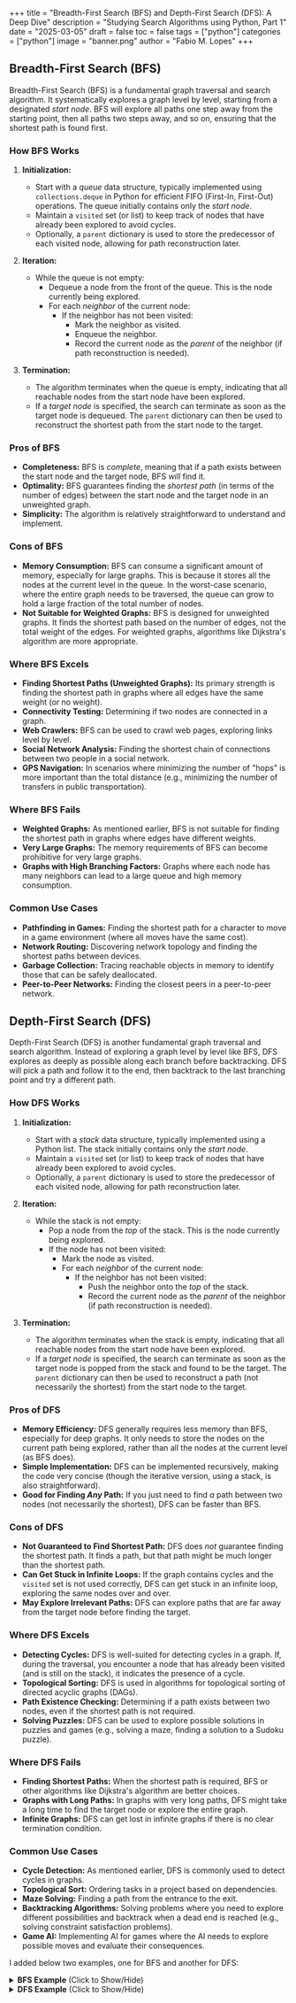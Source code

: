 +++
title = "Breadth-First Search (BFS) and Depth-First Search (DFS): A Deep Dive"
description = "Studying Search Algorithms using Python, Part 1"
date = "2025-03-05"
draft = false
toc = false
tags = ["python"]
categories = ["python"]
image = "banner.png"
author = "Fabio M. Lopes"
+++

## Breadth-First Search (BFS)
Breadth-First Search (BFS) is a fundamental graph traversal and search algorithm. It systematically explores a graph level by level, starting from a designated *start node*. BFS will explore all paths one step away from the starting point, then all paths two steps away, and so on, ensuring that the shortest path is found first.

### How BFS Works
1. **Initialization:**
   - Start with a *queue* data structure, typically implemented using `collections.deque` in Python for efficient FIFO (First-In, First-Out) operations. The queue initially contains only the *start node*.
   - Maintain a `visited` set (or list) to keep track of nodes that have already been explored to avoid cycles.
   - Optionally, a `parent` dictionary is used to store the predecessor of each visited node, allowing for path reconstruction later.

2. **Iteration:**
   - While the queue is not empty:
     - Dequeue a node from the front of the queue.  This is the node currently being explored.
     - For each *neighbor* of the current node:
       - If the neighbor has not been visited:
         - Mark the neighbor as visited.
         - Enqueue the neighbor.
         - Record the current node as the *parent* of the neighbor (if path reconstruction is needed).

3. **Termination:**
   - The algorithm terminates when the queue is empty, indicating that all reachable nodes from the start node have been explored.
   - If a *target node* is specified, the search can terminate as soon as the target node is dequeued.  The `parent` dictionary can then be used to reconstruct the shortest path from the start node to the target.

### Pros of BFS
*   **Completeness:** BFS is *complete*, meaning that if a path exists between the start node and the target node, BFS *will* find it.
*   **Optimality:** BFS guarantees finding the *shortest path* (in terms of the number of edges) between the start node and the target node in an unweighted graph.
*   **Simplicity:** The algorithm is relatively straightforward to understand and implement.

### Cons of BFS
*   **Memory Consumption:** BFS can consume a significant amount of memory, especially for large graphs.  This is because it stores all the nodes at the current level in the queue. In the worst-case scenario, where the entire graph needs to be traversed, the queue can grow to hold a large fraction of the total number of nodes.
*   **Not Suitable for Weighted Graphs:** BFS is designed for unweighted graphs.  It finds the shortest path based on the number of edges, not the total weight of the edges. For weighted graphs, algorithms like Dijkstra's algorithm are more appropriate.

### Where BFS Excels
*   **Finding Shortest Paths (Unweighted Graphs):** Its primary strength is finding the shortest path in graphs where all edges have the same weight (or no weight).
*   **Connectivity Testing:** Determining if two nodes are connected in a graph.
*   **Web Crawlers:** BFS can be used to crawl web pages, exploring links level by level.
*   **Social Network Analysis:**  Finding the shortest chain of connections between two people in a social network.
*   **GPS Navigation:** In scenarios where minimizing the number of "hops" is more important than the total distance (e.g., minimizing the number of transfers in public transportation).

### Where BFS Fails
*   **Weighted Graphs:** As mentioned earlier, BFS is not suitable for finding the shortest path in graphs where edges have different weights.
*   **Very Large Graphs:**  The memory requirements of BFS can become prohibitive for very large graphs.
*   **Graphs with High Branching Factors:**  Graphs where each node has many neighbors can lead to a large queue and high memory consumption.

### Common Use Cases
*   **Pathfinding in Games:** Finding the shortest path for a character to move in a game environment (where all moves have the same cost).
*   **Network Routing:** Discovering network topology and finding the shortest paths between devices.
*   **Garbage Collection:**  Tracing reachable objects in memory to identify those that can be safely deallocated.
*   **Peer-to-Peer Networks:** Finding the closest peers in a peer-to-peer network.

## Depth-First Search (DFS)
Depth-First Search (DFS) is another fundamental graph traversal and search algorithm. Instead of exploring a graph level by level like BFS, DFS explores as deeply as possible along each branch before backtracking. DFS will pick a path and follow it to the end, then backtrack to the last branching point and try a different path.

### How DFS Works
1.  **Initialization:**
    *   Start with a *stack* data structure, typically implemented using a Python list.  The stack initially contains only the *start node*.
    *   Maintain a `visited` set (or list) to keep track of nodes that have already been explored to avoid cycles.
    *   Optionally, a `parent` dictionary is used to store the predecessor of each visited node, allowing for path reconstruction later.

2.  **Iteration:**
    *   While the stack is not empty:
        *   Pop a node from the *top* of the stack. This is the node currently being explored.
        *   If the node has not been visited:
            *   Mark the node as visited.
            *   For each *neighbor* of the current node:
                *   If the neighbor has not been visited:
                    *   Push the neighbor onto the *top* of the stack.
                    *   Record the current node as the *parent* of the neighbor (if path reconstruction is needed).

3.  **Termination:**
    *   The algorithm terminates when the stack is empty, indicating that all reachable nodes from the start node have been explored.
    *   If a *target node* is specified, the search can terminate as soon as the target node is popped from the stack and found to be the target. The `parent` dictionary can then be used to reconstruct a path (not necessarily the shortest) from the start node to the target.

### Pros of DFS
*   **Memory Efficiency:** DFS generally requires less memory than BFS, especially for deep graphs.  It only needs to store the nodes on the current path being explored, rather than all the nodes at the current level (as BFS does).
*   **Simple Implementation:** DFS can be implemented recursively, making the code very concise (though the iterative version, using a stack, is also straightforward).
*   **Good for Finding *Any* Path:** If you just need to find *a* path between two nodes (not necessarily the shortest), DFS can be faster than BFS.

### Cons of DFS
*   **Not Guaranteed to Find Shortest Path:** DFS does *not* guarantee finding the shortest path. It finds a path, but that path might be much longer than the shortest path.
*   **Can Get Stuck in Infinite Loops:** If the graph contains cycles and the `visited` set is not used correctly, DFS can get stuck in an infinite loop, exploring the same nodes over and over.
*   **May Explore Irrelevant Paths:** DFS can explore paths that are far away from the target node before finding the target.

### Where DFS Excels
*   **Detecting Cycles:** DFS is well-suited for detecting cycles in a graph. If, during the traversal, you encounter a node that has already been visited (and is still on the stack), it indicates the presence of a cycle.
*   **Topological Sorting:** DFS is used in algorithms for topological sorting of directed acyclic graphs (DAGs).
*   **Path Existence Checking:** Determining if a path exists between two nodes, even if the shortest path is not required.
*   **Solving Puzzles:** DFS can be used to explore possible solutions in puzzles and games (e.g., solving a maze, finding a solution to a Sudoku puzzle).

### Where DFS Fails
*   **Finding Shortest Paths:** When the shortest path is required, BFS or other algorithms like Dijkstra's algorithm are better choices.
*   **Graphs with Long Paths:** In graphs with very long paths, DFS might take a long time to find the target node or explore the entire graph.
*   **Infinite Graphs:** DFS can get lost in infinite graphs if there is no clear termination condition.

### Common Use Cases
*   **Cycle Detection:** As mentioned earlier, DFS is commonly used to detect cycles in graphs.
*   **Topological Sort:** Ordering tasks in a project based on dependencies.
*   **Maze Solving:** Finding a path from the entrance to the exit.
*   **Backtracking Algorithms:** Solving problems where you need to explore different possibilities and backtrack when a dead end is reached (e.g., solving constraint satisfaction problems).
*   **Game AI:** Implementing AI for games where the AI needs to explore possible moves and evaluate their consequences.

I added below two examples, one for BFS and another for DFS:

<details>
<summary><b>BFS Example</b> (Click to Show/Hide)</summary>

```python
from collections import deque
import networkx as nx
import matplotlib.pyplot as plt

def breadth_first_search(graph, start_node, target_node=None):
    visited,queue,parent=[start_node],deque([start_node]),{}
    if start_node not in graph: return visited,None
    while queue:
        node=queue.popleft()
        if target_node==node:
            path=[node]
            while node!=start_node: node=parent[node];path+=[node]
            return visited,path[::-1]
        for neighbor in graph.get(node,[]):
            if neighbor not in visited: visited+=[neighbor];queue+=[neighbor];parent[neighbor]=node
    return visited,None

def plot_graph(graph, node_color='skyblue', edge_color='gray', node_size=500, font_size=12, title="Graph Visualization"):
    G,pos = nx.Graph(graph),nx.spring_layout(graph)
    plt.figure(figsize=(8, 6))
    nx.draw_networkx_nodes(G, pos, node_color=node_color, node_size=node_size)
    nx.draw_networkx_edges(G, pos, edge_color=edge_color)
    nx.draw_networkx_labels(G, pos, font_size=font_size, font_family="sans-serif")
    plt.title(title)
    plt.axis("off")
    plt.show()

if __name__ == '__main__':
    graph = {
        'A': ['B', 'G'],
        'B': ['C', 'D', 'E'],
        'C': [],
        'D': [],
        'E': ['F', 'I'],
        'F': [],
        'G': ['H', 'J'],
        'H': ['I'],
        'I': [],
        'J': [],
    }

    start_node = 'A'
    target_node = 'F'

    plt.ion()
    plot_graph(graph)
    plt.draw()
    plt.pause(0.1)

    visited, path = breadth_first_search(graph, start_node, target_node)

    print(f"Sequence of visited nodes: {visited}")
    if path:
        print(f"Shortest path from {start_node} to {target_node}: {path}")
    elif not target_node:
        print(f"Target was not specified.")
    else:
        print(f"No path found from {start_node} to {target_node}.")

    plt.ioff()
    plt.show()
```
</details>

<details>
<summary><b>DFS Example</b> (Click to Show/Hide)</summary>

```python
import networkx as nx
import matplotlib.pyplot as plt

def depth_first_search(graph, start_node, target_node=None):
    visited, stack, parent = [], [start_node], {}
    if start_node not in graph: return visited, None
    while stack:
        node = stack.pop()
        if node not in visited:
            visited += [node]
            if target_node == node:
                path = []
                current = node
                while current in parent or current == start_node:
                    path += [current]
                    if current == start_node: break
                    current = parent[current]
                return visited, path[::-1]
            for neighbor in graph.get(node, []):
                if neighbor not in visited:
                    stack += [neighbor]
                    parent[neighbor] = node
    return visited, None

def plot_graph(graph, node_color='skyblue', edge_color='gray', node_size=500, font_size=12, title="Graph Visualization"):
    G, pos = nx.Graph(graph), nx.spring_layout(graph)
    plt.figure(figsize=(8, 6))
    nx.draw_networkx_nodes(G, pos, node_color=node_color, node_size=node_size)
    nx.draw_networkx_edges(G, pos, edge_color=edge_color)
    nx.draw_networkx_labels(G, pos, font_size=font_size, font_family="sans-serif")
    plt.title(title)
    plt.axis("off")
    plt.show()

if __name__ == '__main__':
    graph = {
        'A': ['B', 'G'],
        'B': ['C', 'D', 'E'],
        'C': [],
        'D': [],
        'E': ['F', 'I'],
        'F': [],
        'G': ['H', 'J'],
        'H': ['I'],
        'I': [],
        'J': [],
    }

    start_node = 'A'
    target_node = 'F'

    plt.ion()
    plot_graph(graph)
    plt.draw()
    plt.pause(0.1)

    visited, path = depth_first_search(graph, start_node, target_node)

    print(f"Sequence of visited nodes: {visited}")
    if path:
        print(f"Shortest path from {start_node} to {target_node}: {path}")
    elif not target_node:
        print(f"Target was not specified.")
    else:
        print(f"No path found from {start_node} to {target_node}.")

    plt.ioff()
    plt.show()
```
</details>
